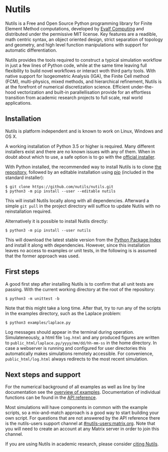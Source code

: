 Nutils
======

Nutils is a Free and Open Source Python programming library for Finite Element
Method computations, developed by [Evalf Computing][1] and distributed under
the permissive MIT license. Key features are a readible, math centric syntax,
an object oriented design, strict separation of topology and geometry, and high
level function manipulations with support for automatic differentiation.

Nutils provides the tools required to construct a typical simulation workflow
in just a few lines of Python code, while at the same time leaving full
flexibility to build novel workflows or interact woth third party tools. With
native support for Isogeometric Analysis (IGA), the Finite Cell method (FCM),
multi-physics, mixed methods, and hierarchical refinement, Nutils is at the
forefront of numerical discretization science. Efficient under-the-hood
vectorization and built-in parallellisation provide for an effortless
transition from academic research projects to full scale, real world
applications.


Installation
------------

Nutils is platform independent and is known to work on Linux, Windows and OS X.

A working installation of Python 3.5 or higher is required. Many different
installers exist and there are no known issues with any of them. When in doubt
about which to use, a safe option is to go with the [official installer][2].

With Python installed, the recommended way to install Nutils is to clone [the
repository][3], followed by an editable installation using [pip][4] (included
in the standard installer):

    $ git clone https://github.com/nutils/nutils.git
    $ python3 -m pip install --user --editable nutils

This will install Nutils locally along with all dependencies. Afterward a
simple `git pull` in the project directory will suffice to update Nutils with
no reinstallation required.

Alternatively it is possible to install Nutils directly:

    $ python3 -m pip install --user nutils

This will download the latest stable version from the [Python Package Index][5]
and install it along with dependencies. However, since this installation leaves
no access to examples or unit tests, in the following is is assumed that the
former approach was used.


First steps
-----------

A good first step after installing Nutils is to confirm that all unit tests are
passing. With the current working directory at the root of the repository:

    $ python3 -m unittest -b

Note that this might take a long time. After that, try to run any of the
scripts in the examples directory, such as the Laplace problem:

    $ python3 examples/laplace.py

Log messages should appear in the terminal during operation. Simulateneously, a
html file `log.html` and any produced figures are written to
`public_html/laplace.py/yyyy/mm/dd/hh-mm-ss` in the home directory. In case a
webserver is running and configured for user directories this automatically
makes simulations remotely accessible. For convenience, `public_html/log.html`
always redirects to the most recent simulation.


Next steps and support
----------------------

For the numerical background of all examples as well as line by line
documentation see the [overview of examples][6]. Documentation of individual
functions can be found in the [API reference][7].

Most simulations will have components in common with the example scripts, so a
mix-and-match approach is a good way to start building your own script. For
questions that are not answered by the API reference there is the nutils-users
support channel at [#nutils-users:matrix.org][8]. Note that you will need to
create an account at any Matrix server in order to join this channel.

If you are using Nutils in academic research, please consider [citing
Nutils][9].


[1]: http://evalf.com/
[2]: https://www.python.org/downloads/
[3]: https://github.com/nutils/nutils
[4]: https://github.com/pypa/pip
[5]: https://pypi.org/project/nutils/
[6]: http://docs.nutils.org/en/examples/
[7]: http://docs.nutils.org/en/nutils/
[8]: https://matrix.to/#/#nutils-users:matrix.org
[9]: https://doi.org/10.5281/zenodo.822369
